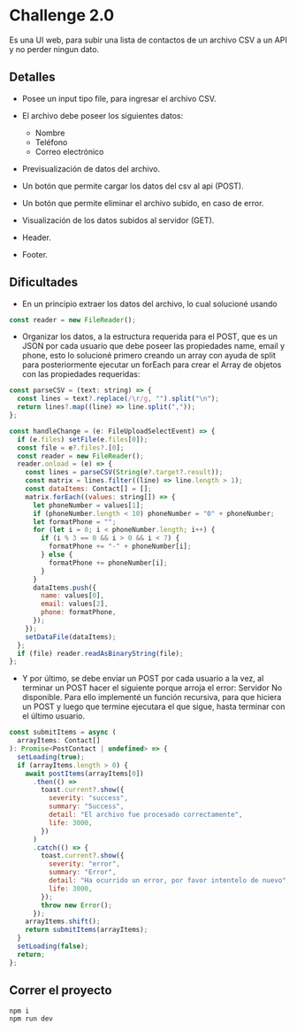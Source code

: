 # Challenge 2.0

Es una UI web, para subir una lista de contactos de un archivo CSV a un API y no perder ningun dato.

## Detalles

- Posee un input tipo file, para ingresar el archivo CSV.
- El archivo debe poseer los siguientes datos:

  - Nombre
  - Teléfono
  - Correo electrónico

- Previsualización de datos del archivo.
- Un botón que permite cargar los datos del csv al api (POST).
- Un botón que permite eliminar el archivo subido, en caso de error.
- Visualización de los datos subidos al servidor (GET).
- Header.
- Footer.

## Dificultades

- En un principio extraer los datos del archivo, lo cual solucioné usando

```javascript
const reader = new FileReader();
```

- Organizar los datos, a la estructura requerida para el POST, que es un JSON por cada usuario que debe poseer las propiedades name, email y phone, esto lo solucioné primero creando un array con ayuda de split para posteriormente ejecutar un forEach para crear el Array de objetos con las propiedades requeridas:

```javascript
const parseCSV = (text: string) => {
  const lines = text?.replace(/\r/g, "").split("\n");
  return lines?.map((line) => line.split(","));
};

const handleChange = (e: FileUploadSelectEvent) => {
  if (e.files) setFile(e.files[0]);
  const file = e?.files?.[0];
  const reader = new FileReader();
  reader.onload = (e) => {
    const lines = parseCSV(String(e?.target?.result));
    const matrix = lines.filter((line) => line.length > 1);
    const dataItems: Contact[] = [];
    matrix.forEach((values: string[]) => {
      let phoneNumber = values[1];
      if (phoneNumber.length < 10) phoneNumber = "0" + phoneNumber;
      let formatPhone = "";
      for (let i = 0; i < phoneNumber.length; i++) {
        if (i % 3 == 0 && i > 0 && i < 7) {
          formatPhone += "-" + phoneNumber[i];
        } else {
          formatPhone += phoneNumber[i];
        }
      }
      dataItems.push({
        name: values[0],
        email: values[2],
        phone: formatPhone,
      });
    });
    setDataFile(dataItems);
  };
  if (file) reader.readAsBinaryString(file);
};
```

- Y por último, se debe enviar un POST por cada usuario a la vez, al terminar un POST hacer el siguiente porque arroja el error: Servidor No disponible. Para ello implementé un función recursiva, para que hiciera un POST y luego que termine ejecutara el que sigue, hasta terminar con el último usuario.

```javascript
const submitItems = async (
  arrayItems: Contact[]
): Promise<PostContact | undefined> => {
  setLoading(true);
  if (arrayItems.length > 0) {
    await postItems(arrayItems[0])
      .then(() =>
        toast.current?.show({
          severity: "success",
          summary: "Success",
          detail: "El archivo fue procesado correctamente",
          life: 3000,
        })
      )
      .catch(() => {
        toast.current?.show({
          severity: "error",
          summary: "Error",
          detail: "Ha ocurrido un error, por favor intentelo de nuevo",
          life: 3000,
        });
        throw new Error();
      });
    arrayItems.shift();
    return submitItems(arrayItems);
  }
  setLoading(false);
  return;
};
```

## Correr el proyecto

```shell
npm i
npm run dev
```

